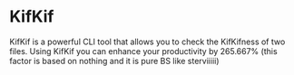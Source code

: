 # KifKif

KifKif is a powerful CLI tool that allows you to check the KifKifness of two files.
Using KifKif you can enhance your productivity by 265.667% (this factor is based on nothing and it is pure BS like sterviiiii)
